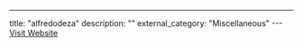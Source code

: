---
title: "alfredodeza"
description: ""
external_category: "Miscellaneous"
---[Visit Website](https://github.com/alfredodeza)

